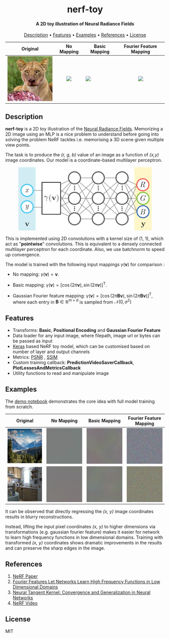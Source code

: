 <h1 align="center">
  <br>
  nerf-toy
  <br>
</h1>

<h4 align="center">A 2D toy illustration of Neural Radiance Fields</h4>


<p align="center">
  <a href="#description">Description</a> •
  <a href="#features">Features</a> •
  <a href="#examples">Examples</a> •
  <a href="#references">References</a> •
  <a href="#license">License</a>
</p>


<div align="center">

|                                                Original                                                |                                                 No Mapping                                                 | Basic Mapping                                                                                                |                                          Fourier Feature Mapping                                           |
|:------------------------------------------------------------------------------------------------------:|:----------------------------------------------------------------------------------------------------------:|--------------------------------------------------------------------------------------------------------------|:----------------------------------------------------------------------------------------------------------:|
| <img src="https://raw.githubusercontent.com/shubhamwagh/nerf-toy/main/data/lion_face.jpg" width="175"> | <img src="https://raw.githubusercontent.com/shubhamwagh/nerf-toy/main/misc/raw_lion_face.gif" width="175"> | <img src="https://raw.githubusercontent.com/shubhamwagh/nerf-toy/main/misc/basic_lion_face.gif" width="175"> | <img src="https://raw.githubusercontent.com/shubhamwagh/nerf-toy/main/misc/rff_lion_face.gif" width="175"> |

</div>

## Description

**nerf-toy** is a 2D toy illustration of the [Neural Radiance Fields](http://www.matthewtancik.com/nerf). Memorizing a
2D image using an MLP is a nice problem to understand before going into solving the problem
NeRF tackles i.e. memorising a 3D scene given multiple view points.

The task is to produce the _(r, g, b)_ value of an image as a
function of _(x,y)_ image coordinates. Our model is a coordinate-based multilayer perceptron.

<p align="center">
    <img src="https://raw.githubusercontent.com/shubhamwagh/nerf-toy/main/misc/network_diagram.png" height="200">
</p>

This is implemented using 2D convolutions with a kernel size of (1, 1), which act as "**pointwise**" convolutions. This
is equivalent to a densely connected multilayer perceptron for each coordinate.
Also, we use batchnorm to speed up convergence.

The model is trained with the following input mappings $\gamma (\mathbf{v})$ for comparison :

- No mapping: $\gamma(\mathbf{v})= \mathbf{v}$.

- Basic mapping: $\gamma(\mathbf{v})=\left[ \cos(2 \pi \mathbf{v}),\sin(2 \pi \mathbf{v}) \right]^\mathrm{T}$.

<!-- - Positional encoding: $\gamma(\mathbf{v})=\left[ \ldots, \cos(2 \pi \sigma^{j/m} \mathbf{v}),\sin(2 \pi \sigma^{j/m} \mathbf{v}), \ldots \right]^\mathrm{T}$ for $j = 0, \ldots, m-1$.  -->

- Gaussian Fourier feature mapping: $\gamma(\mathbf{v})=\left[ \cos(2 \pi \mathbf B \mathbf{v}), \sin(2 \pi \mathbf B \mathbf{v}) \right]^\mathrm{T}$,
  where each entry in $\mathbf B \in \mathbb R^{m \times d}$ is sampled from $\mathcal N(0,\sigma^2)$

## Features
- Transforms: **Basic**, **Positional Encoding** and **Gaussian Fourier Feature**
- Data loader for any input image, where filepath, image url or bytes can be passed as input
- [Keras](https://keras.io) based NeRF toy model, which can be customised based on number of layer and output channels
- Metrics: [PSNR](https://en.wikipedia.org/wiki/Peak_signal-to-noise_ratio)
  , [SSIM](https://en.wikipedia.org/wiki/Structural_similarity)
- Custom training callback: **PredictionVideoSaverCallback**, **PlotLossesAndMetricsCallback**
- Utility functions to read and manipulate image

## Examples
The [demo notebook](https://colab.research.google.com/github/shubhamwagh/nerf-toy/blob/main/notebook/demo.ipynb) demonstrates the core idea  with full model training from scratch.

<div align="center">

|                                               Original                                               |                                                No Mapping                                                 | Basic Mapping                                                                                              |                                         Fourier Feature Mapping                                          |
|:----------------------------------------------------------------------------------------------------:|:---------------------------------------------------------------------------------------------------------:|------------------------------------------------------------------------------------------------------------|:--------------------------------------------------------------------------------------------------------:|
| <img src="https://raw.githubusercontent.com/shubhamwagh/nerf-toy/main/data/nature.jpg" width="175">  | <img src="https://raw.githubusercontent.com/shubhamwagh/nerf-toy/main/misc/nature_none.gif" width="175">  | <img src="https://raw.githubusercontent.com/shubhamwagh/nerf-toy/main/misc/nature_basic.gif" width="175">  | <img src="https://raw.githubusercontent.com/shubhamwagh/nerf-toy/main/misc/nature_rff.gif" width="175">  |
| <img src="https://raw.githubusercontent.com/shubhamwagh/nerf-toy/main/data/kitchen.jpg" width="175"> | <img src="https://raw.githubusercontent.com/shubhamwagh/nerf-toy/main/misc/kitchen_none.gif" width="175"> | <img src="https://raw.githubusercontent.com/shubhamwagh/nerf-toy/main/misc/kitchen_basic.gif" width="175"> | <img src="https://raw.githubusercontent.com/shubhamwagh/nerf-toy/main/misc/kitchen_rff.gif" width="175"> |

</div>

It can be observed that directly regressing the _(x, y)_ image coordinates results in blurry reconstructions.

Instead, lifting the input pixel coordinates _(x, y)_ to higher dimensions via transformations (e.g. gaussian fourier feature) 
makes it easier for network to learn high frequency functions in low dimensional domains. 
Training with transformed _(x, y)_ coordinates shows dramatic improvements in the results and can preserve the sharp edges in the image. 


## References

1. [NeRF Paper](https://arxiv.org/abs/2003.08934)
2. [Fourier Features Let Networks Learn High Frequency Functions in Low Dimensional Domains](https://arxiv.org/abs/2006.10739)
3. [Neural Tangent Kernel: Convergence and Generalization in Neural Networks](https://arxiv.org/abs/1806.07572)
4. [NeRF Video](https://www.youtube.com/watch?v=nRyOzHpcr4Q&t=1706s)

## License

MIT
